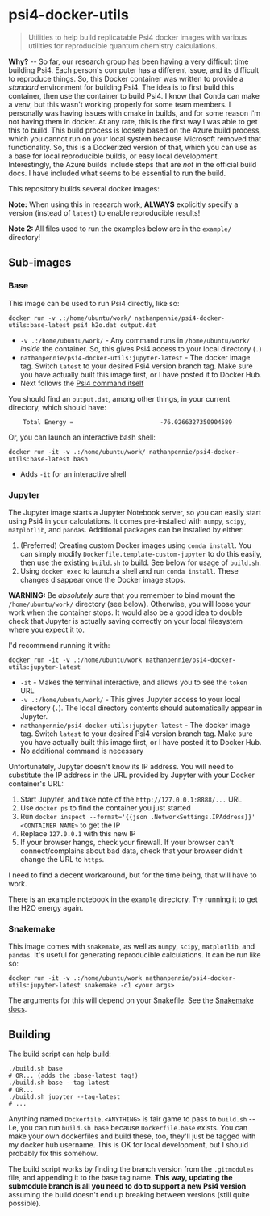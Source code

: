 # psi4-docker-utils
> Utilities to help build replicatable Psi4 docker images with various utilities for reproducible quantum chemistry calculations.

**Why?** -- So far, our research group has been having a very difficult time building Psi4. Each person's computer
has a different issue, and its difficult to reproduce things. So, this Docker container was written to provide a
*standard* environment for building Psi4. The idea is to first build this container, then use the container to build
Psi4. I know that Conda can make a venv, but this wasn't working properly for some team members. I personally was
having issues with cmake in builds, and for some reason I'm not having them in docker. At any rate, this is the first
way I was able to get this to build. This build process is loosely based on the Azure build process, which you cannot
run on your local system because Microsoft removed that functionality. So, this is a Dockerized version of that, which
you can use as a base for local reproducible builds, or easy local development. Interestingly, the Azure builds
include steps that are *not* in the official build docs. I have included what seems to be essential to run the build.

This repository builds several docker images:

**Note:** When using this in research work, **ALWAYS** explicitly specify a version (instead of `latest`) to enable
reproducible results!

**Note 2:** All files used to run the examples below are in the `example/` directory!

## Sub-images
### Base

This image can be used to run Psi4 directly, like so:

```
docker run -v .:/home/ubuntu/work/ nathanpennie/psi4-docker-utils:base-latest psi4 h2o.dat output.dat
```
* `-v .:/home/ubuntu/work/` - Any command runs in `/home/ubuntu/work/` *inside* the container. So, this gives Psi4
access to your local directory (`.`)
* `nathanpennie/psi4-docker-utils:jupyter-latest` - The docker image tag. Switch `latest` to your desired Psi4 version
branch tag. Make sure you have actually built this image first, or I have posted it to Docker Hub.
* Next follows the [Psi4 command itself](https://psicode.org/psi4manual/master/tutorial.html)

You should find an `output.dat`, among other things, in your current directory, which should have:
```
    Total Energy =                        -76.0266327350904589
```

Or, you can launch an interactive bash shell:

```
docker run -it -v .:/home/ubuntu/work/ nathanpennie/psi4-docker-utils:base-latest bash
```

* Adds `-it` for an interactive shell

### Jupyter

The Jupyter image starts a Jupyter Notebook server, so you can easily start using Psi4 in your calculations. It comes
pre-installed with `numpy`, `scipy`, `matplotlib`, and `pandas`. Additional packages can be installed by either:
1. (Preferred) Creating custom Docker images using `conda install`. You can simply modify
`Dockerfile.template-custom-jupyter` to do this easily, then use the existing `build.sh` to build. See below for usage
of `build.sh`.
2. Using `docker exec` to launch a shell and run `conda install`. These changes disappear once the Docker image stops.

**WARNING:** Be *absolutely sure* that you remember to bind mount the `/home/ubuntu/work/` directory (see below).
Otherwise, you will loose your work when the container stops. It would also be a good idea to double check that Jupyter
is actually saving correctly on your local filesystem where you expect it to.

I'd recommend running it with:
```
docker run -it -v .:/home/ubuntu/work nathanpennie/psi4-docker-utils:jupyter-latest
```
* `-it` - Makes the terminal interactive, and allows you to see the `token` URL
* `-v .:/home/ubuntu/work/` - This gives Jupyter access to your local directory (`.`). The local directory contents
should automatically appear in Jupyter.
* `nathanpennie/psi4-docker-utils:jupyter-latest` - The docker image tag. Switch `latest` to your desired Psi4 version
branch tag. Make sure you have actually built this image first, or I have posted it to Docker Hub.
* No additional command is necessary

Unfortunately, Jupyter doesn't know its IP address. You will need to substitute the IP address in the URL provided by
Jupyter with your Docker container's URL:
1. Start Jupyter, and take note of the `http://127.0.0.1:8888/...` URL
2. Use `docker ps` to find the container you just started
3. Run `docker inspect --format='{{json .NetworkSettings.IPAddress}}' <CONTAINER NAME>` to get the IP
4. Replace `127.0.0.1` with this new IP
5. If your browser hangs, check your firewall. If your browser can't connect/complains about bad data, check that your
browser didn't change the URL to `https`.

I need to find a decent workaround, but for the time being, that will have to work.

There is an example notebook in the `example` directory. Try running it to get the H2O energy again.

### Snakemake
This image comes with `snakemake`, as well as `numpy`, `scipy`, `matplotlib`, and `pandas`. It's useful for generating
reproducible calculations. It can be run like so:
```
docker run -it -v .:/home/ubuntu/work nathanpennie/psi4-docker-utils:jupyter-latest snakemake -c1 <your args>
```
The arguments for this will depend on your Snakefile. See the [Snakemake docs](https://snakemake.readthedocs.io/en/stable/).

## Building

The build script can help build:
```
./build.sh base
# OR... (adds the :base-latest tag!)
./build.sh base --tag-latest
# OR...
./build.sh jupyter --tag-latest
# ...
```

Anything named `Dockerfile.<ANYTHING>` is fair game to pass to `build.sh` -- I.e, you can run `build.sh base` because
`Dockerfile.base` exists. You can make your own dockerfiles and build these, too, they'll just be tagged with my docker
hub username. This is OK for local development, but I should probably fix this somehow.

The build script works by finding the branch version from the `.gitmodules` file, and appending it to the base tag name.
**This way, updating the submodule branch is all you need to do to support a new Psi4 version** assuming the build
doesn't end up breaking between versions (still quite possible).

